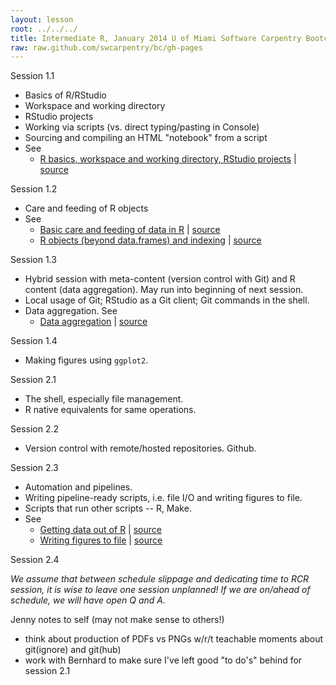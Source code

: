 ```yaml
---
layout: lesson
root: ../../../
title: Intermediate R, January 2014 U of Miami Software Carpentry Bootcamp
raw: raw.github.com/swcarpentry/bc/gh-pages
---
```


Session 1.1

  * Basics of R/RStudio
  * Workspace and working directory
  * RStudio projects
  * Working via scripts (vs. direct typing/pasting in Console)
  * Sourcing and compiling an HTML "notebook" from a script
  * See
    - [R basics, workspace and working directory, RStudio projects](http://www.stat.ubc.ca/~jenny/STAT545A/block01_basicsWorkspaceWorkingDirProject.html) | [source](https://github.com/jennybc/STAT545A/blob/master/block01_basicsWorkspaceWorkingDirProject.rmd)
  
Session 1.2

  * Care and feeding of R objects
  * See
    - [Basic care and feeding of data in R](http://www.stat.ubc.ca/~jenny/STAT545A/block02_careFeedingData.html) | [source](https://github.com/jennybc/STAT545A/blob/master/block02_careFeedingData.rmd)
    - [R objects (beyond data.frames) and indexing](http://www.stat.ubc.ca/~jenny/STAT545A/block03_basicObjects.html) | [source](https://github.com/jennybc/STAT545A/blob/master/block03_basicObjects.rmd)
  
Session 1.3

  * Hybrid session with meta-content (version control with Git) and R content (data aggregation). May run into beginning of next session.
  * Local usage of Git; RStudio as a Git client; Git commands in the shell.
  * Data aggregation. See
    - [Data aggregation](http://www.stat.ubc.ca/~jenny/STAT545A/block04_dataAggregation.html) | [source](https://github.com/jennybc/STAT545A/blob/master/block04_dataAggregation.rmd)

Session 1.4

  * Making figures using `ggplot2`.
  
Session 2.1

  * The shell, especially file management.
  * R native equivalents for same operations.

Session 2.2

  * Version control with remote/hosted repositories. Github.

Session 2.3

  * Automation and pipelines.
  * Writing pipeline-ready scripts, i.e. file I/O and writing figures to file.
  * Scripts that run other scripts -- R, Make.
  * See
    - [Getting data out of R](http://www.stat.ubc.ca/~jenny/STAT545A/block05_getNumbersOut.html) | [source](https://github.com/jennybc/STAT545A/blob/master/block05_getNumbersOut.rmd)
    - [Writing figures to file](http://www.stat.ubc.ca/~jenny/STAT545A/topic12_writeFigureToFile.html) | [source](https://github.com/jennybc/STAT545A/blob/master/topic12_writeFigureToFile.rmd)

Session 2.4

*We assume that between schedule slippage and dedicating time to RCR session, it is wise to leave one session unplanned! If we are on/ahead of schedule, we will have open Q and A.*
    
Jenny notes to self (may not make sense to others!)

  * think about production of PDFs vs PNGs w/r/t teachable moments about git(ignore) and git(hub)
  * work with Bernhard to make sure I've left good "to do's" behind for session 2.1
  